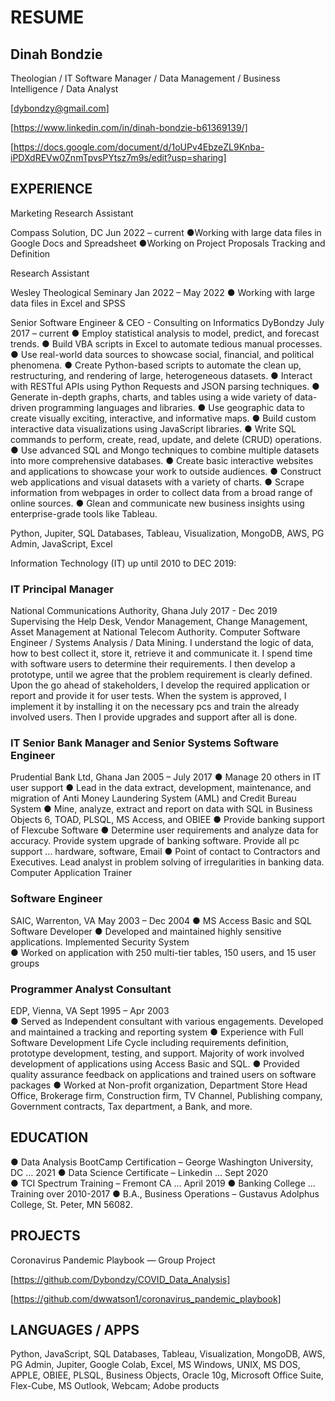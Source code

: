 # RESUME

## Dinah Bondzie
Theologian / IT Software Manager / Data Management / Business Intelligence / Data Analyst

[dybondzy@gmail.com]

[https://www.linkedin.com/in/dinah-bondzie-b61369139/]

[https://docs.google.com/document/d/1oUPv4EbzeZL9Knba-iPDXdREVw0ZnmTpvsPYtsz7m9s/edit?usp=sharing]


## EXPERIENCE

Marketing Research Assistant

Compass Solution, DC                                                         	      Jun 2022 – current
●Working with large data files in Google Docs and Spreadsheet
●Working on Project Proposals Tracking and Definition

Research Assistant

Wesley Theological Seminary                                                         Jan 2022 – May 2022
● Working with large data files in Excel and SPSS 

Senior Software Engineer & CEO - Consulting on Informatics
DyBondzy                                                                            July 2017 – current
● Employ statistical analysis to model, predict, and forecast trends.
● Build VBA scripts in Excel to automate tedious manual processes.
● Use real-world data sources to showcase social, financial, and political phenomena.
● Create Python-based scripts to automate the clean up, restructuring, and rendering of large, heterogeneous datasets.
● Interact with RESTful APIs using Python Requests and JSON parsing techniques.
● Generate in-depth graphs, charts, and tables using a wide variety of data-driven programming languages and libraries.
● Use geographic data to create visually exciting, interactive, and informative maps.
● Build custom interactive data visualizations using JavaScript libraries.
● Write SQL commands to perform, create, read, update, and delete (CRUD) operations.
● Use advanced SQL and Mongo techniques to combine multiple datasets into more comprehensive databases.
● Create basic interactive websites and applications to showcase your work to outside audiences.
● Construct web applications and visual datasets with a variety of charts.
● Scrape information from webpages in order to collect data from a broad range of online sources.
● Glean and communicate new business insights using enterprise-grade tools like Tableau.

Python, Jupiter, SQL Databases, Tableau, Visualization, MongoDB, AWS, PG Admin, JavaScript, Excel


Information Technology (IT) up until 2010 to DEC 2019:	

### IT Principal Manager
National Communications Authority, Ghana            	                             July 2017 - Dec 2019
Supervising the Help Desk, Vendor Management, Change Management, Asset Management at National Telecom Authority.  Computer Software Engineer / Systems Analysis / Data Mining.  I understand the logic of data, how to best collect it, store it, retrieve it and communicate it.  I spend time with software users to determine their requirements.  I then develop a prototype, until we agree that the problem requirement is clearly defined.  Upon the go ahead of stakeholders, I develop the required application or report and provide it for user tests.  When the system is approved, I implement it by installing it on the necessary pcs and train the already involved users.  Then I provide upgrades and support after all is done.


### IT Senior Bank Manager and Senior Systems Software Engineer
Prudential Bank Ltd, Ghana            	                                          Jan 2005 – July 2017
●	Manage 20 others in IT user support
●	Lead in the data extract, development, maintenance, and migration of Anti Money Laundering System (AML) and Credit Bureau System
●	Mine, analyze, extract and report on data with SQL in Business Objects 6, TOAD, PLSQL, MS Access, and OBIEE
●	Provide banking support of Flexcube Software
●	Determine user requirements and analyze data for accuracy.  Provide system upgrade of banking software.  Provide all pc support … hardware, software, Email
●	Point of contact to Contractors and Executives.  Lead analyst in problem solving of irregularities in banking data.  Computer Application Trainer


### Software Engineer
SAIC, Warrenton, VA             	                                                 May 2003 – Dec 2004 
●	MS Access Basic and SQL Software Developer
●	Developed and maintained highly sensitive applications.  Implemented Security System  
●	Worked on application with 250 multi-tier tables, 150 users, and 15 user groups


### Programmer Analyst Consultant
EDP, Vienna, VA            	                                                        Sept 1995 – Apr 2003		
●	Served as Independent consultant with various engagements.  Developed and maintained a tracking and reporting system
●	Experience with Full Software Development Life Cycle including requirements definition, prototype development, testing, and support.  Majority of work involved development of applications using Access Basic and SQL.
●	Provided quality assurance feedback on applications and trained users on software packages
●	Worked at Non-profit organization, Department Store Head Office, Brokerage firm, Construction firm, TV Channel, Publishing company, Government contracts, Tax department, a Bank, and more.


## EDUCATION
●	Data Analysis BootCamp Certification – George Washington University, DC … 2021
●	Data Science Certificate – Linkedin … Sept 2020  
●	TCI Spectrum Training – Fremont CA … April 2019
●	Banking College … Training over 2010-2017
●	B.A., Business Operations – Gustavus Adolphus College, St. Peter, MN 56082.


## PROJECTS
Coronavirus Pandemic Playbook — Group Project

[https://github.com/Dybondzy/COVID_Data_Analysis]

[https://github.com/dwwatson1/coronavirus_pandemic_playbook]




## LANGUAGES / APPS
Python, JavaScript, SQL Databases, Tableau, Visualization, MongoDB, AWS, PG Admin, Jupiter, Google Colab, Excel, MS Windows, UNIX, MS DOS, APPLE, OBIEE, PLSQL, Business Objects, Oracle 10g, Microsoft Office Suite, Flex-Cube, MS Outlook, Webcam; Adobe products


